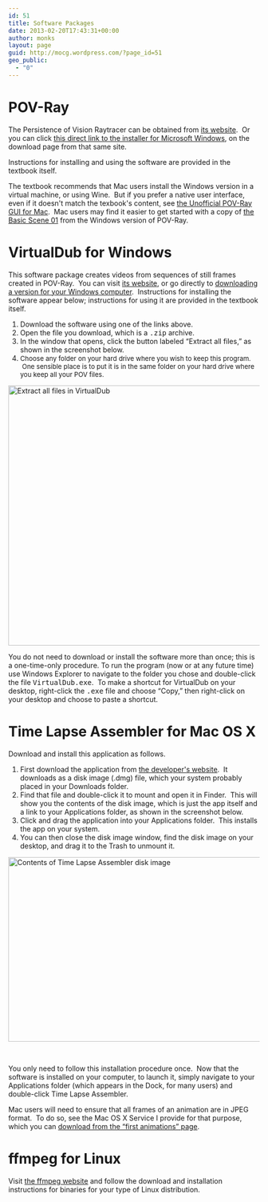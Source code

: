 ```yaml
---
id: 51
title: Software Packages
date: 2013-02-20T17:43:31+00:00
author: monks
layout: page
guid: http://mocg.wordpress.com/?page_id=51
geo_public:
  - "0"
---
```

# POV-Ray

The Persistence of Vision Raytracer can be obtained from [its website](http://www.povray.org/).  Or you can click [this direct link to the installer for Microsoft Windows](http://www.povray.org/redirect/www.povray.org/ftp/pub/povray/Official/povwin-3.7-agpl3-setup.exe), on the download page from that same site.

Instructions for installing and using the software are provided in the textbook itself.

The textbook recommends that Mac users install the Windows version in a virtual machine, or using Wine.  But if you prefer a native user interface, even if it doesn't match the texbook's content, see [the Unofficial POV-Ray GUI for Mac](http://megapov.inetart.net/povrayunofficial_mac/finalpov.html).  Mac users may find it easier to get started with a copy of [the Basic Scene 01](https://www.dropbox.com/s/sxns9tuw9hzl0as/basic-scene-01.pov?dl=1) from the Windows version of POV-Ray.

# VirtualDub for Windows

This software package creates videos from sequences of still frames created in POV-Ray.  You can visit [its website](http://virtualdub.org/), or go directly to [downloading a version for your Windows computer](https://sourceforge.net/projects/virtualdub/files/virtualdub-win/1.9.11.32842/VirtualDub-1.9.11.zip/download).  Instructions for installing the software appear below; instructions for using it are provided in the textbook itself.

  1. Download the software using one of the links above.
  2. Open the file you download, which is a <tt>.zip</tt> archive.
  3. In the window that opens, click the button labeled &#8220;Extract all files,&#8221; as shown in the screenshot below.
  4. <span style="font-size:13px;">Choose any folder on your hard drive where you wish to keep this program.  One sensible place is to put it is in the same folder on your hard drive where you keep all your POV files.</span>

<img class="aligncenter size-large wp-image-206" src="http://45.79.175.103/natewp/wp-content/uploads/2013/05/virtualdub-extract.png?w=611" alt="Extract all files in VirtualDub" width="611" height="520" srcset="http://45.79.175.103/natewp/wp-content/uploads/2013/05/virtualdub-extract.png 705w, http://45.79.175.103/natewp/wp-content/uploads/2013/05/virtualdub-extract-300x255.png 300w" sizes="(max-width: 611px) 100vw, 611px" />

You do not need to download or install the software more than once; this is a one-time-only procedure. To run the program (now or at any future time) use Windows Explorer to navigate to the folder you chose and double-click the file <tt>VirtualDub.exe</tt>.  To make a shortcut for VirtualDub on your desktop, right-click the <tt>.exe</tt> file and choose &#8220;Copy,&#8221; then right-click on your desktop and choose to paste a shortcut.

# Time Lapse Assembler for Mac OS X

Download and install this application as follows.

  1. First download the application from [the developer's website](http://www.dayofthenewdan.com/projects/time-lapse-assembler-1/).  It downloads as a disk image (.dmg) file, which your system probably placed in your Downloads folder.
  2. Find that file and double-click it to mount and open it in Finder.  This will show you the contents of the disk image, which is just the app itself and a link to your Applications folder, as shown in the screenshot below.
  3. Click and drag the application into your Applications folder.  This installs the app on your system.
  4. You can then close the disk image window, find the disk image on your desktop, and drag it to the Trash to unmount it.

<img class="aligncenter size-large wp-image-208" src="http://45.79.175.103/natewp/wp-content/uploads/2013/05/time-lapse-assembler-installation.png?w=611" alt="Contents of Time Lapse Assembler disk image" width="611" height="369" srcset="http://45.79.175.103/natewp/wp-content/uploads/2013/05/time-lapse-assembler-installation.png 736w, http://45.79.175.103/natewp/wp-content/uploads/2013/05/time-lapse-assembler-installation-300x181.png 300w" sizes="(max-width: 611px) 100vw, 611px" />

&nbsp;

You only need to follow this installation procedure once.  Now that the software is installed on your computer, to launch it, simply navigate to your Applications folder (which appears in the Dock, for many users) and double-click Time Lapse Assembler.

Mac users will need to ensure that all frames of an animation are in JPEG format.  To do so, see the Mac OS X Service I provide for that purpose, which you can [download from the &#8220;first animations&#8221; page](https://mocg.wordpress.com/pov-break-e-resources/).

# ffmpeg for Linux

Visit [the ffmpeg website](http://www.ffmpeg.org/) and follow the download and installation instructions for binaries for your type of Linux distribution.
